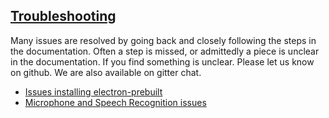 ## [Troubleshooting](docs/troubleshooting.md)

Many issues are resolved by going back and closely following the steps in the documentation. Often a step is missed, or admittedly a piece is unclear in the documentation. If you find something is unclear. Please let us know on github. We are also available on gitter chat.

- [Issues installing electron-prebuilt](docs/npm_install_issues.md)
- [Microphone and Speech Recognition issues](docs/microphone_and_speech_recognition_issues.md)